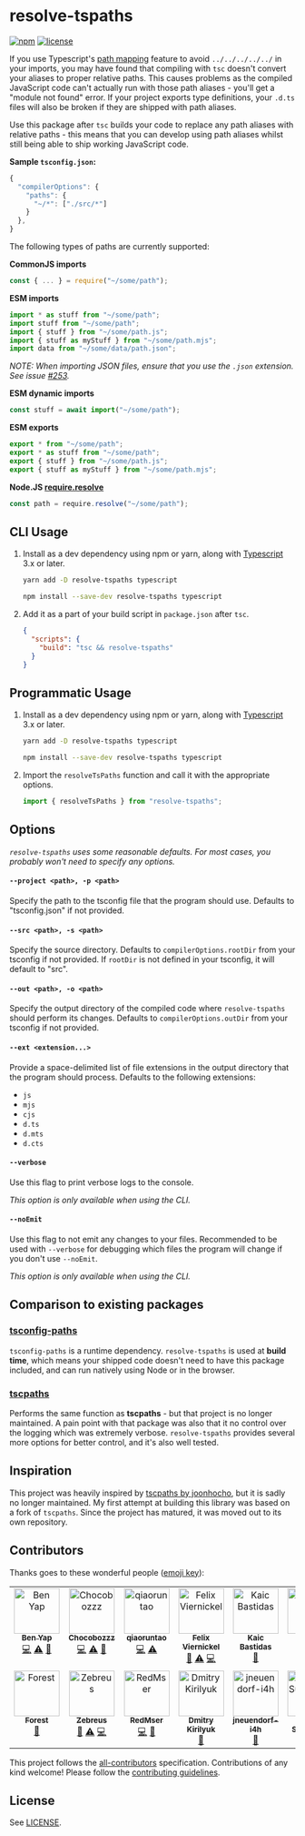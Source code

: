 # resolve-tspaths

[![npm](https://img.shields.io/npm/v/resolve-tspaths?style=flat-square)](https://www.npmjs.com/package/resolve-tspaths)
[![license](https://img.shields.io/:license-mit-blue.svg?style=flat-square)](LICENSE)

If you use Typescript's
[path mapping](https://www.typescriptlang.org/docs/handbook/module-resolution.html#path-mapping)
feature to avoid `../../../../../` in your imports, you may have found that
compiling with `tsc` doesn't convert your aliases to proper relative paths. This
causes problems as the compiled JavaScript code can't actually run with those
path aliases - you'll get a "module not found" error. If your project exports
type definitions, your `.d.ts` files will also be broken if they are shipped
with path aliases.

Use this package after `tsc` builds your code to replace any path aliases with
relative paths - this means that you can develop using path aliases whilst still
being able to ship working JavaScript code.

**Sample `tsconfig.json`:**

```ts
{
  "compilerOptions": {
    "paths": {
      "~/*": ["./src/*"]
    }
  },
}

```

The following types of paths are currently supported:

**CommonJS imports**

```ts
const { ... } = require("~/some/path");
```

**ESM imports**

```ts
import * as stuff from "~/some/path";
import stuff from "~/some/path";
import { stuff } from "~/some/path.js";
import { stuff as myStuff } from "~/some/path.mjs";
import data from "~/some/data/path.json";
```

_NOTE: When importing JSON files, ensure that you use the `.json` extension. See
issue [#253](https://github.com/benyap/resolve-tspaths/issues/253)._

**ESM dynamic imports**

```ts
const stuff = await import("~/some/path");
```

**ESM exports**

```ts
export * from "~/some/path";
export * as stuff from "~/some/path";
export { stuff } from "~/some/path.js";
export { stuff as myStuff } from "~/some/path.mjs";
```

**Node.JS
[require.resolve](https://nodejs.org/api/modules.html#requireresolverequest-options)**

```ts
const path = require.resolve("~/some/path");
```

## CLI Usage

1. Install as a dev dependency using npm or yarn, along with
   [Typescript](https://www.npmjs.com/package/typescript) 3.x or later.

   ```sh
   yarn add -D resolve-tspaths typescript
   ```

   ```sh
   npm install --save-dev resolve-tspaths typescript
   ```

2. Add it as a part of your build script in `package.json` after `tsc`.

   ```json
   {
     "scripts": {
       "build": "tsc && resolve-tspaths"
     }
   }
   ```

## Programmatic Usage

1. Install as a dev dependency using npm or yarn, along with
   [Typescript](https://www.npmjs.com/package/typescript) 3.x or later.

   ```sh
   yarn add -D resolve-tspaths typescript
   ```

   ```sh
   npm install --save-dev resolve-tspaths typescript
   ```

2. Import the `resolveTsPaths` function and call it with the appropriate
   options.

   ```ts
   import { resolveTsPaths } from "resolve-tspaths";
   ```

## Options

_`resolve-tspaths` uses some reasonable defaults. For most cases, you probably
won't need to specify any options._

#### `--project <path>, -p <path>`

Specify the path to the tsconfig file that the program should use. Defaults to
"tsconfig.json" if not provided.

#### `--src <path>, -s <path>`

Specify the source directory. Defaults to `compilerOptions.rootDir` from your
tsconfig if not provided. If `rootDir` is not defined in your tsconfig, it will
default to "src".

#### `--out <path>, -o <path>`

Specify the output directory of the compiled code where `resolve-tspaths` should
perform its changes. Defaults to `compilerOptions.outDir` from your tsconfig if
not provided.

#### `--ext <extension...>`

Provide a space-delimited list of file extensions in the output directory that
the program should process. Defaults to the following extensions:

- `js`
- `mjs`
- `cjs`
- `d.ts`
- `d.mts`
- `d.cts`

#### `--verbose`

Use this flag to print verbose logs to the console.

_This option is only available when using the CLI._

#### `--noEmit`

Use this flag to not emit any changes to your files. Recommended to be used with
`--verbose` for debugging which files the program will change if you don't use
`--noEmit`.

_This option is only available when using the CLI._

## Comparison to existing packages

### [tsconfig-paths](https://github.com/dividab/tsconfig-paths)

`tsconfig-paths` is a runtime dependency. `resolve-tspaths` is used at **build
time**, which means your shipped code doesn't need to have this package
included, and can run natively using Node or in the browser.

### [tscpaths](https://github.com/joonhocho/tscpaths)

Performs the same function as **tscpaths** - but that project is no longer
maintained. A pain point with that package was also that it no control over the
logging which was extremely verbose. `resolve-tspaths` provides several more
options for better control, and it's also well tested.

## Inspiration

This project was heavily inspired by
[tscpaths by joonhocho](https://github.com/joonhocho/tscpaths), but it is sadly
no longer maintained. My first attempt at building this library was based on a
fork of `tscpaths`. Since the project has matured, it was moved out to its own
repository.

## Contributors

Thanks goes to these wonderful people
([emoji key](https://allcontributors.org/docs/en/emoji-key)):

<!-- ALL-CONTRIBUTORS-LIST:START - Do not remove or modify this section -->
<!-- prettier-ignore-start -->
<!-- markdownlint-disable -->
<table>
  <tbody>
    <tr>
      <td align="center" valign="top" width="14.28%"><a href="https://github.com/benyap"><img src="https://avatars.githubusercontent.com/u/19235373?v=4?s=80" width="80px;" alt="Ben Yap"/><br /><sub><b>Ben Yap</b></sub></a><br /><a href="https://github.com/benyap/resolve-tspaths/commits?author=benyap" title="Code">💻</a> <a href="https://github.com/benyap/resolve-tspaths/commits?author=benyap" title="Tests">⚠️</a> <a href="https://github.com/benyap/resolve-tspaths/commits?author=benyap" title="Documentation">📖</a></td>
      <td align="center" valign="top" width="14.28%"><a href="https://github.com/Chocobozzz"><img src="https://avatars.githubusercontent.com/u/5180488?v=4?s=80" width="80px;" alt="Chocobozzz"/><br /><sub><b>Chocobozzz</b></sub></a><br /><a href="https://github.com/benyap/resolve-tspaths/commits?author=Chocobozzz" title="Code">💻</a> <a href="https://github.com/benyap/resolve-tspaths/commits?author=Chocobozzz" title="Tests">⚠️</a> <a href="https://github.com/benyap/resolve-tspaths/issues?q=author%3AChocobozzz" title="Bug reports">🐛</a></td>
      <td align="center" valign="top" width="14.28%"><a href="https://qiaoruntao.com"><img src="https://avatars.githubusercontent.com/u/5846433?v=4?s=80" width="80px;" alt="qiaoruntao"/><br /><sub><b>qiaoruntao</b></sub></a><br /><a href="https://github.com/benyap/resolve-tspaths/commits?author=qiaoruntao" title="Code">💻</a> <a href="https://github.com/benyap/resolve-tspaths/commits?author=qiaoruntao" title="Tests">⚠️</a></td>
      <td align="center" valign="top" width="14.28%"><a href="https://github.com/4nickel"><img src="https://avatars.githubusercontent.com/u/57354511?v=4?s=80" width="80px;" alt="Felix Viernickel"/><br /><sub><b>Felix Viernickel</b></sub></a><br /><a href="https://github.com/benyap/resolve-tspaths/issues?q=author%3A4nickel" title="Bug reports">🐛</a> <a href="https://github.com/benyap/resolve-tspaths/commits?author=4nickel" title="Tests">⚠️</a> <a href="https://github.com/benyap/resolve-tspaths/commits?author=4nickel" title="Code">💻</a></td>
      <td align="center" valign="top" width="14.28%"><a href="http://kaic.dev"><img src="https://avatars.githubusercontent.com/u/9873486?v=4?s=80" width="80px;" alt="Kaic Bastidas"/><br /><sub><b>Kaic Bastidas</b></sub></a><br /><a href="#ideas-tcK1" title="Ideas, Planning, & Feedback">🤔</a></td>
      <td align="center" valign="top" width="14.28%"><a href="https://github.com/Atlinx"><img src="https://avatars.githubusercontent.com/u/25368491?v=4?s=80" width="80px;" alt="Atlinx"/><br /><sub><b>Atlinx</b></sub></a><br /><a href="#ideas-Atlinx" title="Ideas, Planning, & Feedback">🤔</a></td>
      <td align="center" valign="top" width="14.28%"><a href="http://wintercounter.me"><img src="https://avatars.githubusercontent.com/u/963776?v=4?s=80" width="80px;" alt="Victor Vincent"/><br /><sub><b>Victor Vincent</b></sub></a><br /><a href="#ideas-wintercounter" title="Ideas, Planning, & Feedback">🤔</a> <a href="https://github.com/benyap/resolve-tspaths/issues?q=author%3Awintercounter" title="Bug reports">🐛</a></td>
    </tr>
    <tr>
      <td align="center" valign="top" width="14.28%"><a href="https://www.linkedin.com/in/forest-beaver-110965159/"><img src="https://avatars.githubusercontent.com/u/33011274?v=4?s=80" width="80px;" alt="Forest"/><br /><sub><b>Forest</b></sub></a><br /><a href="https://github.com/benyap/resolve-tspaths/issues?q=author%3AForestBeaver" title="Bug reports">🐛</a></td>
      <td align="center" valign="top" width="14.28%"><a href="http://einhorn.jetzt"><img src="https://avatars.githubusercontent.com/u/1557253?v=4?s=80" width="80px;" alt="Zebreus"/><br /><sub><b>Zebreus</b></sub></a><br /><a href="https://github.com/benyap/resolve-tspaths/issues?q=author%3AZebreus" title="Bug reports">🐛</a> <a href="https://github.com/benyap/resolve-tspaths/commits?author=Zebreus" title="Tests">⚠️</a> <a href="https://github.com/benyap/resolve-tspaths/commits?author=Zebreus" title="Code">💻</a></td>
      <td align="center" valign="top" width="14.28%"><a href="https://github.com/RedMser"><img src="https://avatars.githubusercontent.com/u/5117197?v=4?s=80" width="80px;" alt="RedMser"/><br /><sub><b>RedMser</b></sub></a><br /><a href="https://github.com/benyap/resolve-tspaths/commits?author=RedMser" title="Code">💻</a> <a href="https://github.com/benyap/resolve-tspaths/issues?q=author%3ARedMser" title="Bug reports">🐛</a></td>
      <td align="center" valign="top" width="14.28%"><a href="https://github.com/Jokero"><img src="https://avatars.githubusercontent.com/u/434135?v=4?s=80" width="80px;" alt="Dmitry Kirilyuk"/><br /><sub><b>Dmitry Kirilyuk</b></sub></a><br /><a href="https://github.com/benyap/resolve-tspaths/issues?q=author%3AJokero" title="Bug reports">🐛</a></td>
      <td align="center" valign="top" width="14.28%"><a href="https://github.com/jneuendorf-i4h"><img src="https://avatars.githubusercontent.com/u/121858197?v=4?s=80" width="80px;" alt="jneuendorf-i4h"/><br /><sub><b>jneuendorf-i4h</b></sub></a><br /><a href="https://github.com/benyap/resolve-tspaths/commits?author=jneuendorf-i4h" title="Documentation">📖</a></td>
      <td align="center" valign="top" width="14.28%"><a href="https://github.com/kotarella1110"><img src="https://avatars.githubusercontent.com/u/12913947?v=4?s=80" width="80px;" alt="Kotaro Sugawara"/><br /><sub><b>Kotaro Sugawara</b></sub></a><br /><a href="https://github.com/benyap/resolve-tspaths/issues?q=author%3Akotarella1110" title="Bug reports">🐛</a> <a href="https://github.com/benyap/resolve-tspaths/commits?author=kotarella1110" title="Tests">⚠️</a></td>
    </tr>
  </tbody>
</table>

<!-- markdownlint-restore -->
<!-- prettier-ignore-end -->

<!-- ALL-CONTRIBUTORS-LIST:END -->

This project follows the
[all-contributors](https://github.com/all-contributors/all-contributors)
specification. Contributions of any kind welcome! Please follow the
[contributing guidelines](CONTRIBUTING.md).

## License

See [LICENSE](LICENSE).
